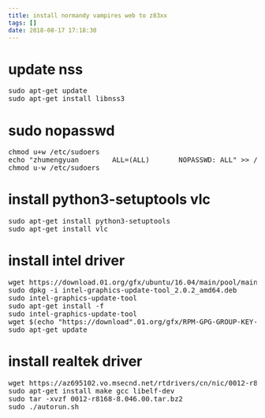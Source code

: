 ```yaml
---
title: install normandy vampires web to z83xx
tags: []
date: 2018-08-17 17:18:30
---
```


# update nss

<div class="highlight"><pre><span></span>sudo apt-get update
sudo apt-get install libnss3
</pre></div>

# sudo nopasswd

<div class="highlight"><pre><span></span>chmod u+w /etc/sudoers
echo &quot;zhumengyuan        ALL=(ALL)       NOPASSWD: ALL&quot; &gt;&gt; /etc/sudoers
chmod u-w /etc/sudoers
</pre></div>

# install python3-setuptools vlc

<div class="highlight"><pre><span></span>sudo apt-get install python3-setuptools
sudo apt-get install vlc
</pre></div>

# install intel driver

<div class="highlight"><pre><span></span>wget https://download.01.org/gfx/ubuntu/16.04/main/pool/main/i/intel-graphics-update-tool/intel-graphics-update-tool_2.0.2_amd64.deb
sudo dpkg -i intel-graphics-update-tool_2.0.2_amd64.deb
sudo intel-graphics-update-tool 
sudo apt-get install -f
sudo intel-graphics-update-tool 
wget $(echo &quot;https://download&quot;.01.org/gfx/RPM-GPG-GROUP-KEY-ilg) -O - | sudo apt-key add -
sudo apt-get update
</pre></div>

# install realtek driver

<div class="highlight"><pre><span></span>wget https://az695102.vo.msecnd.net/rtdrivers/cn/nic/0012-r8168-8.046.00.tar.bz2
sudo apt-get install make gcc libelf-dev
sudo tar -xvzf 0012-r8168-8.046.00.tar.bz2
sudo ./autorun.sh
</pre></div>